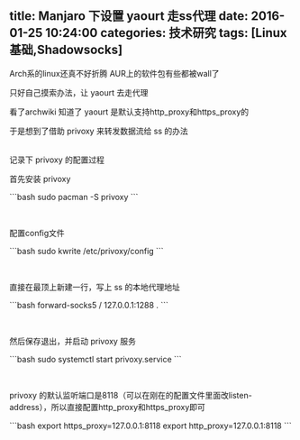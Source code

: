 title: Manjaro 下设置 yaourt 走ss代理
date: 2016-01-25 10:24:00
categories: 技术研究
tags: [Linux基础,Shadowsocks]
---
<p>
	Arch系的linux还真不好折腾 AUR上的软件包有些都被wall了
</p>
<p>
	只好自己摸索办法，让 yaourt 去走代理
</p>
<p>
	看了archwiki 知道了 yaourt 是默认支持http_proxy和https_proxy的
</p>
<p>
	于是想到了借助&nbsp;privoxy 来转发数据流给 ss 的办法
</p>
<p>
	<!--more--><br />
记录下&nbsp;<span>privoxy 的配置过程</span> 
</p>
<p>
	首先安装&nbsp;<span>privoxy&nbsp;</span> 
</p>
```bash
sudo pacman -S privoxy
```
<p>
	<br />
</p>
<p>
	配置config文件
</p>
```bash
sudo kwrite /etc/privoxy/config
```
<p>
	<br />
</p>
<p>
	直接在最顶上新建一行，写上 ss 的本地代理地址
</p>
```bash
forward-socks5 / 127.0.0.1:1288 .
```
<p>
	<br />
</p>
<p>
	然后保存退出，并启动&nbsp;privoxy 服务
</p>
```bash
sudo systemctl start privoxy.service
```
<p>
	<br />
</p>
<p>
	<span style="line-height:1.5;"><span>privoxy 的默认监听端口是8118（可以在刚在的配置文件里面改listen-address），所以直接配置http_proxy和https_proxy即可</span></span> 
</p>
<p>
	<span style="line-height:1.5;"><span> </span></span> 
</p>
```bash
export https_proxy=127.0.0.1:8118
export http_proxy=127.0.0.1:8118
```
<p>
	<br />
</p>
<p>
	<span style="line-height:1.5;"><span><br />
</span></span> 
</p>